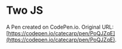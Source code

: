 # Two JS 

A Pen created on CodePen.io. Original URL: [https://codepen.io/catecarp/pen/PoQJZqE](https://codepen.io/catecarp/pen/PoQJZqE).

